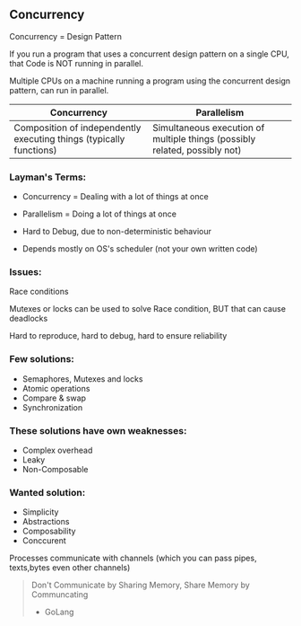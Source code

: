 ## Concurrency

Concurrency = Design Pattern

If you run a program that uses a concurrent design pattern on a single CPU,
that Code is NOT running in parallel.

Multiple CPUs on a machine running a program using the concurrent design pattern,
can run in parallel.

| Concurrency | Parallelism |
--------------|-------------|
| Composition of independently executing things (typically functions) | Simultaneous execution of multiple things (possibly related, possibly not) |


### Layman's Terms:
* Concurrency = Dealing with a lot of things at once
* Parallelism = Doing a lot of things at once

* Hard to Debug, due to non-deterministic behaviour
* Depends mostly on OS's scheduler (not your own written code)
			
### Issues:
Race conditions

Mutexes or locks can be used to solve Race condition, BUT
that can cause deadlocks

Hard to reproduce, hard to debug, hard to ensure reliability

### Few solutions:
* Semaphores, Mutexes and locks
* Atomic operations
* Compare & swap
* Synchronization

### These solutions have own weaknesses:
* Complex overhead
* Leaky
* Non-Composable


### Wanted solution: 
* Simplicity
* Abstractions
* Composability
* Conccurent

Processes communicate with channels (which you can pass pipes, texts,bytes even other channels)

> Don't Communicate by Sharing Memory,  Share Memory by Communcating 
> - GoLang 
